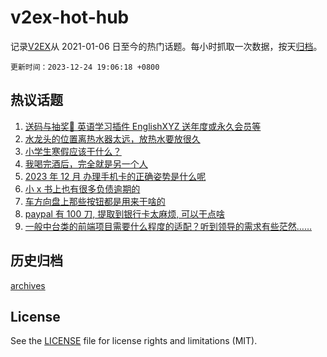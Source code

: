 # v2ex-hot-hub

 记录[V2EX](https://www.v2ex.com/)从 2021-01-06 日至今的热门话题。每小时抓取一次数据，按天[归档](archives)。

`更新时间：2023-12-24 19:06:18 +0800`

## 热议话题

1. [送码与抽奖👏 英语学习插件 EnglishXYZ 送年度或永久会员等](https://www.v2ex.com/t/1002901)
1. [水龙头的位置离热水器太远，放热水要放很久](https://www.v2ex.com/t/1002896)
1. [小学生寒假应该干什么？](https://www.v2ex.com/t/1002971)
1. [我喝完酒后，完全就是另一个人](https://www.v2ex.com/t/1002931)
1. [2023 年 12 月 办理手机卡的正确姿势是什么呢](https://www.v2ex.com/t/1002952)
1. [小 x 书上也有很多负债逾期的](https://www.v2ex.com/t/1002975)
1. [车方向盘上那些按钮都是用来干啥的](https://www.v2ex.com/t/1002892)
1. [paypal 有 100 刀, 提取到银行卡太麻烦, 可以干点啥](https://www.v2ex.com/t/1002970)
1. [一般中台类的前端项目需要什么程度的适配？听到领导的需求有些茫然……](https://www.v2ex.com/t/1002905)

## 历史归档

[archives](archives)

## License

See the [LICENSE](LICENSE) file for license rights and limitations (MIT).
